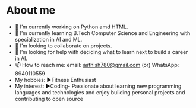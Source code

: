 # About me
- 🔭 I’m currently working on Python amd HTML.
- 🌱 I’m currently learning B.Tech Computer Science and Engineering with specialization in AI and ML.
- 👯 I’m looking to collaborate on projects.
- 🤔 I’m looking for help with deciding what to learn next to build a career in AI.
- 📫 How to reach me: email: aathish780@gmail.com  (or) WhatsApp: 8940110559
- My hobbies: ▶Fitness Enthusiast
- My interest: ▶Coding- Passionate about learning new programming languages and technologies and enjoy building personal projects and contributing to open source
